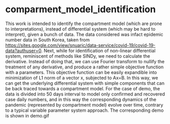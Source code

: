 # comparment_model_identification
This work is intended to identify the compartment model (which are prone to interpretations), instead of differential system (which may be hard to interpret), given a bunch of data.
The data considered was infact epidemic number data in South Korea, taken from https://sites.google.com/view/snuaric/data-service/covid-19/covid-19-data?authuser=0.
Next, while for identification of non-linear differential system, reminiscent of methods like SINDy, we need to calculate the derivative.
Instead of doing that, we can use Fourier transform to nullify the treatment of any derivative, and produce a rather simple objective function with a parameters.
This objective function can be easily expandible into minimization of L1 norm of a vector x, subjected to Ax=B.
In this way, we can get the underlying differential system with simple components that can be back traced towards a compartment model.
For the case of demo, the data is divided into 50 days interval to model only confirmed and recovered case daily numbers, and in this way the corresponding dynamics of the pandemic (represented by compartment model)
evolve over time, contrary to a typical variable parameter system approach. 
The corresponding demo is shown in demo.gif

